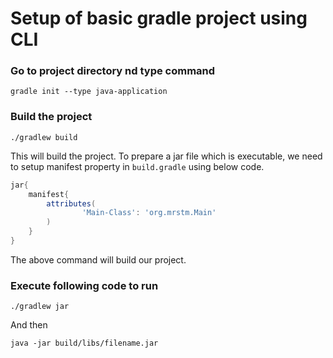 # Setup of basic gradle project using CLI

### Go to project directory nd type command
```agsl
gradle init --type java-application
```
### Build the project
```agsl
./gradlew build
```
 This will build the project. 
 To prepare a jar file which is executable, we need to setup manifest property in `build.gradle` using below code.

```groovy
jar{
    manifest{
        attributes(
                'Main-Class': 'org.mrstm.Main'
        )
    }
}
```
 The above command will build our project.
### Execute following code to run
```agsl
./gradlew jar
```
 And then

```agsl
java -jar build/libs/filename.jar
```
